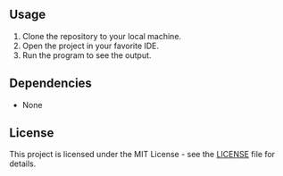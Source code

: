 ## Usage
 1. Clone the repository to your local machine.
 2. Open the project in your favorite IDE.
 3. Run the program to see the output.

## Dependencies
 - None

## License
 This project is licensed under the MIT License - see the [LICENSE](LICENSE) file for details.